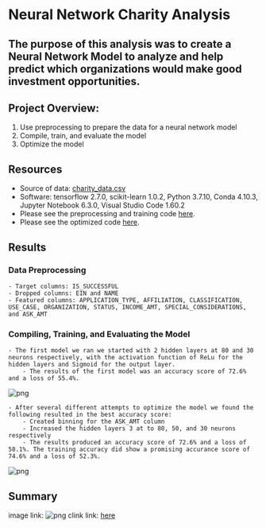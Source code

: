 # Neural Network Charity Analysis

## The purpose of this analysis was to create a Neural Network Model to analyze and help predict which organizations would make good investment opportunities. 

## Project Overview:
1. Use preprocessing to prepare the data for a neural network model
2. Compile, train, and evaluate the model
3. Optimize the model


## Resources
- Source of data: [charity_data.csv](https://github.com/mthalken/Neural_Network_Charity_Analysis/blob/main/data/charity_data.csv)
- Software: tensorflow 2.7.0, scikit-learn 1.0.2, Python 3.7.10, Conda 4.10.3, Jupyter Notebook 6.3.0, Visual Studio Code 1.60.2
- Please see the preprocessing and training code [here](https://github.com/mthalken/Neural_Network_Charity_Analysis/blob/main/AlphabetSoupCharity.ipynb).
- Please see the optimized code [here](https://github.com/mthalken/Neural_Network_Charity_Analysis/blob/main/AlphabetSoupCharity_Optimization.ipynb).

## Results 
### Data Preprocessing
    - Target columns: IS_SUCCESSFUL 
    - Dropped columns: EIN and NAME 
    - Featured columns: APPLICATION_TYPE, AFFILIATION, CLASSIFICATION, USE_CASE, ORGANIZATION, STATUS, INCOME_AMT, SPECIAL_CONSIDERATIONS, and ASK_AMT

### Compiling, Training, and Evaluating the Model
    - The first model we ran we started with 2 hidden layers at 80 and 30 neurons respectively, with the activation function of ReLu for the hidden layers and Sigmoid for the output layer. 
        - The results of the first model was an accuracy score of 72.6% and a loss of 55.4%. 
![png](link)
    
    - After several different attempts to optimize the model we found the following resulted in the best accuracy score:
        - Created binning for the ASK_AMT column
        - Increased the hidden layers 3 at to 80, 50, and 30 neurons respectively
        - The results produced an accuracy score of 72.6% and a loss of 58.1%. The training accuracy did show a promising accurance score of 74.6% and a loss of 52.3%. 
![png](link)

## Summary




image link: ![png](link)
clink link: [here](link)
